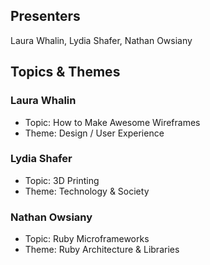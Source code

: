 ## Presenters

Laura Whalin, Lydia Shafer, Nathan Owsiany

## Topics & Themes

### Laura Whalin

* Topic: How to Make Awesome Wireframes
* Theme: Design / User Experience

### Lydia Shafer

* Topic: 3D Printing
* Theme: Technology & Society

### Nathan Owsiany

* Topic: Ruby Microframeworks
* Theme: Ruby Architecture & Libraries

